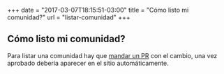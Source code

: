 +++
date = "2017-03-07T18:15:51-03:00"
title = "Cómo listo mi comunidad?"
url = "listar-comunidad"
+++

## Cómo listo mi comunidad?

Para listar una comunidad hay que [mandar un PR](https://github.com/cherta/js.uy) con el cambio, una vez aprobado debería aparecer en el sitio automáticamente.
